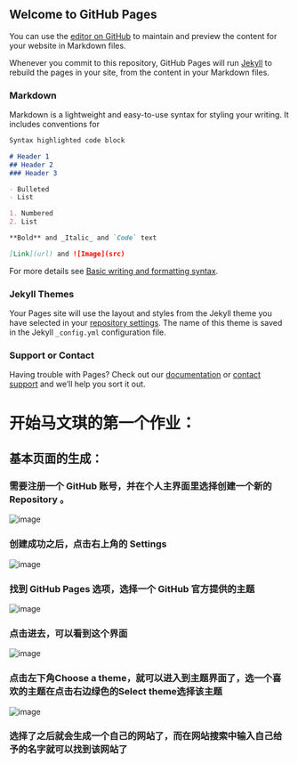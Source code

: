 ## Welcome to GitHub Pages

You can use the [editor on GitHub](https://github.com/mwq635245667/mawenqi20192123007.github.io/edit/gh-pages/index.md) to maintain and preview the content for your website in Markdown files.

Whenever you commit to this repository, GitHub Pages will run [Jekyll](https://jekyllrb.com/) to rebuild the pages in your site, from the content in your Markdown files.

### Markdown

Markdown is a lightweight and easy-to-use syntax for styling your writing. It includes conventions for

```markdown
Syntax highlighted code block

# Header 1
## Header 2
### Header 3

- Bulleted
- List

1. Numbered
2. List

**Bold** and _Italic_ and `Code` text

[Link](url) and ![Image](src)
```

For more details see [Basic writing and formatting syntax](https://docs.github.com/en/github/writing-on-github/getting-started-with-writing-and-formatting-on-github/basic-writing-and-formatting-syntax).

### Jekyll Themes

Your Pages site will use the layout and styles from the Jekyll theme you have selected in your [repository settings](https://github.com/mwq635245667/mawenqi20192123007.github.io/settings/pages). The name of this theme is saved in the Jekyll `_config.yml` configuration file.

### Support or Contact

Having trouble with Pages? Check out our [documentation](https://docs.github.com/categories/github-pages-basics/) or [contact support](https://support.github.com/contact) and we’ll help you sort it out.





# 开始马文琪的第一个作业：
## 基本页面的生成：
### 需要注册一个 GitHub 账号，并在个人主界面里选择创建一个新的 Repository 。
![image](https://user-images.githubusercontent.com/94776341/142973964-8d66dca2-e840-4520-b4fc-d26e38213ff0.png)
### 创建成功之后，点击右上角的 Settings
![image](https://user-images.githubusercontent.com/94776341/142974054-e968eaeb-ff89-47cc-916e-8b46f06093ac.png)
### 找到 GitHub Pages 选项，选择一个 GitHub 官方提供的主题
![image](https://user-images.githubusercontent.com/94776341/142974115-749bd9fb-85bd-4ea8-89d9-fdd2fe434686.png)
### 点击进去，可以看到这个界面
![image](https://user-images.githubusercontent.com/94776341/142974236-e5b4bce6-a4b6-4136-bac6-178466d9603c.png)
### 点击左下角Choose a theme，就可以进入到主题界面了，选一个喜欢的主题在点击右边绿色的Select theme选择该主题
![image](https://user-images.githubusercontent.com/94776341/142974304-f595158e-0e5f-4fe2-a011-7e1f374507d0.png)
### 选择了之后就会生成一个自己的网站了，而在网站搜索中输入自己给予的名字就可以找到该网站了
